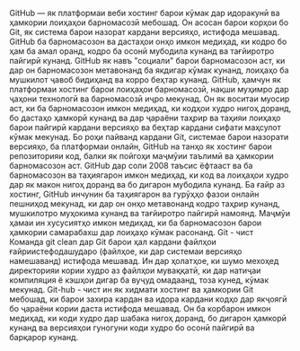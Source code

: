 GitHub — як платформаи веби хостинг барои кӯмак дар идоракунӣ ва ҳамкории лоиҳаҳои барномасозӣ мебошад. Он асосан барои корҳои бо Git, як система барои назорат кардани версияҳо, истифода мешавад. GitHub ба барномасозон ва дастаҳои онҳо имкон медиҳад, ки кодро бо ҳам ба амал оранд, кодро ба осонӣ мубодила кунанд ва тағйиротро пайгирӣ кунанд.
GitHub як навъ "социали" барои барномасозон аст, ки дар он барномасозон метавонанд ба якдигар кӯмак кунанд, лоиҳаҳо ба мушкилот ҷавоб бидиҳанд ва корро беҳтар кунанд.
GitHub, ҳамчун як платформаи хостинг барои лоиҳаҳои барномасозӣ, нақши муҳимро дар ҷаҳони технологӣ ва барномасозӣ иҷро мекунад. Он як воситаи муосир аст, ки ба барномасозон имкон медиҳад, ки кодҳои худро нигоҳ доранд, бо дастаҳо ҳамкорӣ кунанд ва дар ҷараёни таҳрир ва таҳияи лоиҳаҳо барои пайгирӣ кардани версияҳо ва беҳтар кардани сифати маҳсулот кӯмак мекунад. Бо роҳи пайванд кардани Git, системае барои назорати версияҳо, ба платформаи онлайн, GitHub на танҳо як хостинг барои репозиторияи код, балки як пойгоҳи маҷмӯии таълимӣ ва ҳамкории барномасозон аст.
GitHub дар соли 2008 таъсис ёфтааст ва ба барномасозон ва таҳиягарон имкон медиҳад, ки код ва лоиҳаҳои худро дар як макон нигоҳ доранд ва бо дигарон мубодила кунанд. Ба ғайр аз хостинг, GitHub инчунин ба таҳиягарон ва гурӯҳҳо фазои онлайн пешниҳод мекунад, ки дар он онҳо метавонанд кодро таҳрир кунанд, мушкилотро муҳокима кунанд ва тағйиротро пайгирӣ намоянд. Маҷмӯи ҳамаи ин хусусиятҳо имкон медиҳад, ки ба барномасозон барои ҳамкории самарабахш дар лоиҳаҳо кӯмак расонанд.
Git - чист    
Команда git clean дар Git барои ҳал кардани файлҳои ғайриистефодашударо (файлҳое, ки дар системаи версияҳо намешаванд) истифода мешавад. Ин дар ҳолатҳое, ки шумо мехоҳед директорияи кории худро аз файлҳои муваққатӣ, ки дар натиҷаи компиляция ё кэшҳои дигар ба вуҷуд омадаанд, тоза кунед, кӯмак мекунад.
Git-hub - чист
ин як хидмати хостинг ва ҳамкории Git мебошад, ки барои захира кардан ва идора кардани кодҳо дар якҷоягӣ бо ҷараёни кории даста истифода мешавад. Он ба корбарон имкон медиҳад, ки коди худро дар шабака нигоҳ доранд, бо дигарон ҳамкорӣ кунанд ва версияҳои гуногуни коди худро бо осонӣ пайгирӣ ва барқарор кунанд.
